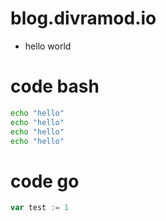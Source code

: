 # blog.divramod.io
- hello world

# code bash
```bash
echo "hello"
echo "hello"
echo "hello"
echo "hello"
```

# code go
```go
var test := 1
```
